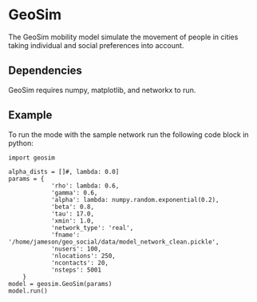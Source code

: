 # GeoSim
The GeoSim mobility model simulate the movement of people in cities taking individual and social preferences into account.

## Dependencies
GeoSim requires numpy, matplotlib, and networkx to run.

## Example
To run the mode with the sample network run the following code block in python:

```
import geosim

alpha_dists = []#, lambda: 0.0]
params = {
			'rho': lambda: 0.6,
			'gamma': 0.6,
			'alpha': lambda: numpy.random.exponential(0.2),
			'beta': 0.8,
			'tau': 17.0,
			'xmin': 1.0,
			'network_type': 'real',
			'fname': '/home/jameson/geo_social/data/model_network_clean.pickle',
			'nusers': 100,
			'nlocations': 250,
			'ncontacts': 20,
			'nsteps': 5001
	}
model = geosim.GeoSim(params)
model.run()
```

